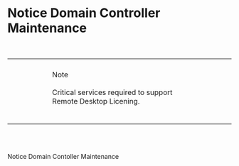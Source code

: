 # Notice Domain Controller Maintenance


<br><table width = '100%'><tr><td width = '15%'></td><td style='background-color: $NotesColor;border-radius: 20px;padding: 25px'>
<i class='fa fa-info-circle'></i> Note <br><br>
Critical services required to support Remote Desktop Licening. <br>
</td><td width = '15%'></td></tr></table><br><br>

<div>
  Notice
  Domain Contoller Maintenance
</div>

